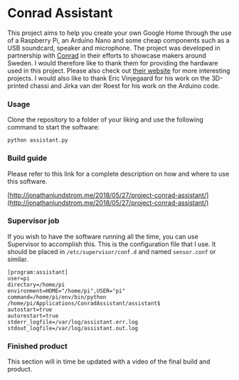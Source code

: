 # Conrad Assistant

This project aims to help you create your own Google Home through the use of a Raspberry Pi, an Arduino Nano and some cheap components such as a USB soundcard, speaker and microphone. The project was developed in partnership with [Conrad](https://www.conrad.se/) in their efforts to showcase makers around Sweden. I would therefore like to thank them for providing the hardware used in this project. Please also check out [their website](http://tekkie.se/) for more interesting projects. I would also like to thank Eric Vinjegaard for his work on the 3D-printed chassi and Jirka van der Roest for his work on the Arduino code.

### Usage
Clone the repository to a folder of your liking and use the following command to start the software:

    python assistant.py
    
### Build guide
Please refer to this link for a complete description on how and where to use this software.

[http://jonathanlundstrom.me/2018/05/27/project-conrad-assistant/](http://jonathanlundstrom.me/2018/05/27/project-conrad-assistant/)

### Supervisor job
If you wish to have the software running all the time, you can use Supervisor to accomplish this. This is the configuration file that I use. It should be placed in `/etc/supervisor/conf.d` and named `sensor.conf` or similar.

    [program:assistant]
    user=pi
    directory=/home/pi
    environment=HOME="/home/pi",USER="pi"
    command=/home/pi/env/bin/python /home/pi/Applications/ConradAssistant/assistant$
    autostart=true
    autorestart=true
    stderr_logfile=/var/log/assistant.err.log
    stdout_logfile=/var/log/assistant.out.log

### Finished product
This section will in time be updated with a video of the final build and product.